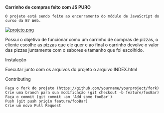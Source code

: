 <b>Carrinho de compras feito com JS PURO</b>

    O projeto está sendo feito ao encerramento do módulo de JavaScript do curso da B7 Web.
    
[![projeto.png](https://i.postimg.cc/fyhmhKH4/projeto.png)](https://postimg.cc/sQwvYpdK)


   Possui o objetivo de funcionar como um carrinho de compras de pizzas, o cliente escolhe as pizzas que ele quer e ao final            o carrinho devolve o valor das pizzas juntamente com o sabores e tamanho que foi escolhido.
   



Instalação

  Executar junto com os arquivos do projeto o arquivo INDEX.html



Contributing

    Faça o fork do projeto (https://github.com/yourname/yourproject/fork)
    Crie uma branch para sua modificação (git checkout -b feature/fooBar)
    Faça o commit (git commit -am 'Add some fooBar')
    Push (git push origin feature/fooBar)
    Crie um novo Pull Request
